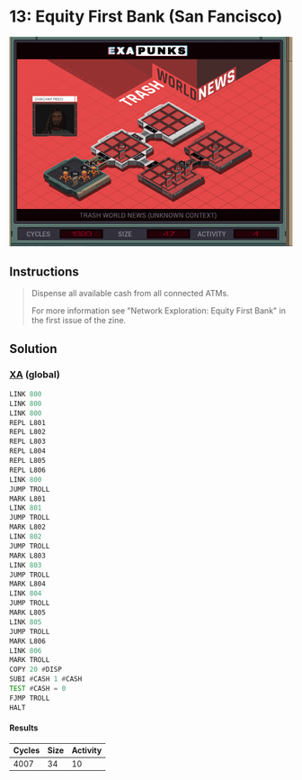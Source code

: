 # 13: Equity First Bank (San Fancisco)

<div align="center"><img src="EXAPUNKS - TRASH WORLD NEWS (1920, 47, 4, 2023-05-19-15-05-23).gif" /></div>

## Instructions
> Dispense all available cash from all connected ATMs.
> 
> For more information see "Network Exploration: Equity First Bank" in the first issue of the zine.

## Solution

### [XA](XA.exa) (global)
```asm
LINK 800
LINK 800
LINK 800
REPL L801
REPL L802
REPL L803
REPL L804
REPL L805
REPL L806
LINK 800
JUMP TROLL
MARK L801
LINK 801
JUMP TROLL
MARK L802
LINK 802
JUMP TROLL
MARK L803
LINK 803
JUMP TROLL
MARK L804
LINK 804
JUMP TROLL
MARK L805
LINK 805
JUMP TROLL
MARK L806
LINK 806
MARK TROLL
COPY 20 #DISP
SUBI #CASH 1 #CASH
TEST #CASH = 0
FJMP TROLL
HALT
```

#### Results
| Cycles | Size | Activity |
|--------|------|----------|
| 4007   | 34   | 10       |
